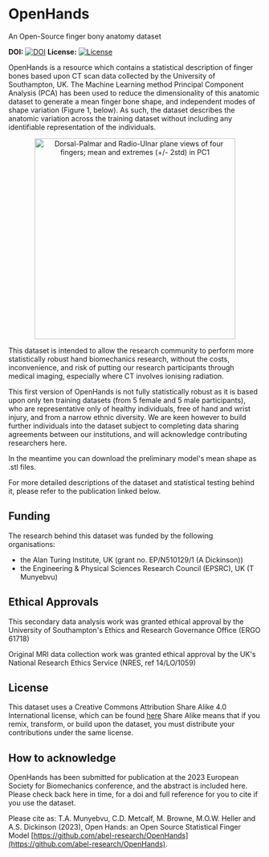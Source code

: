 # OpenHands
An Open-Source finger bony anatomy dataset

**DOI:** [![DOI](https://img.shields.io/badge/doi-TBC-brightgreen)](TBC)
**License:** [![License](https://img.shields.io/badge/license-CC--BY--SA--4.0-green)](../main/LICENSE)

OpenHands is a resource which contains a statistical description of finger bones based upon CT scan data collected by the University of Southampton, UK. The Machine Learning method Principal Component Analysis (PCA) has been used to reduce the dimensionality of this anatomic dataset to generate a mean finger bone shape, and independent modes of shape variation (Figure 1, below). As such, the dataset describes the anatomic variation across the training dataset without including any identifiable representation of the individuals.

<p align="center">
  <img src="../abstract/views.png" alt="Dorsal-Palmar and Radio-Ulnar plane views of four fingers; mean and extremes (+/- 2std) in PC1" width="400"/>
</p>

This dataset is intended to allow the research community to perform more statistically robust hand biomechanics research, without the costs, inconvenience, and risk of putting our research participants through medical imaging, especially where CT involves ionising radiation.

This first version of OpenHands is not fully statistically robust as it is based upon only ten training datasets (from 5 female and 5 male participants), who are representative only of healthy individuals, free of hand and wrist injury, and from a narrow ethnic diversity. We are keen however to build further individuals into the dataset subject to completing data sharing agreements between our institutions, and will acknowledge contributing researchers here.

In the meantime you can download the preliminary model's mean shape as .stl files.

For more detailed descriptions of the dataset and statistical testing behind it, please refer to the publication linked below.

Funding
--------

The research behind this dataset was funded by the following organisations:
- the Alan Turing Institute, UK (grant no. EP/N510129/1 (A Dickinson))
- the Engineering & Physical Sciences Research Council (EPSRC), UK (T Munyebvu)

Ethical Approvals
--------

This secondary data analysis work was granted ethical approval by the University of Southampton's Ethics and Research Governance Office (ERGO 61718)

Original MRI data collection work was granted ethical approval by the UK's National Research Ethics Service (NRES, ref 14/LO/1059)

License
--------

This dataset uses a Creative Commons Attribution Share Alike 4.0 International license, which can be found [here](../main/LICENSE)
Share Alike means that if you remix, transform, or build upon the dataset, you must distribute your contributions under the same license.

How to acknowledge
------------------

OpenHands has been submitted for publication at the 2023 European Society for Biomechanics conference, and the abstract is included here. Please check back here in time, for a doi and full reference for you to cite if you use the dataset. 

Please cite as:
T.A. Munyebvu, C.D. Metcalf, M. Browne, M.O.W. Heller and A.S. Dickinson (2023), Open Hands: an Open Source Statistical Finger Model [https://github.com/abel-research/OpenHands](https://github.com/abel-research/OpenHands).

